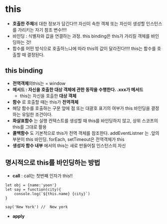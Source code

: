 # this

- **호출한 주체**에 대한 정보가 담긴다!!! 자신이 속한 객체 또는 자신이 생성할 인스턴스를 가리키는 자기 참조 변수!!!!
- 바인딩 : 식별자와 값을 연결하는 과정. this binding은 this가 가리킬 객체를 바인딩하는 것!
- 함수를 어떤 방식으로 호출하느냐에 따라 this의 값이 달라진다!!!! this는 함수를 호출할 때 결정된다.

## this binding

- **전역객체**의this는 = window
- **메서드 : 자신을 호출한 대상 객체에 관한 동작을 수행한다.    .xxx가 메서드**
    - this는 자신을 호출한 **대상 객체**
- **함수** 로 호출할 때는 this가 **전역객체**
- 해당 함수를 호출하는 구문 앞에 점 또는 대괄호 표기의 여부가 this 바인딩을 결정하는 유일한 조건이다.
- **화살표함수** 는 실행 컨텍스트를 생성할 때 this를 바인딩하지 않고, 상위 스코프의 this를 그대로 활용
- **콜백함수** 도 기본적으로 this가 전역 객체를 참조한다. addEventListner 는 .앞의 부분이 this 바인딩. forEach, setTimeout은 전역객체가 this
- **생성자 함수 내부** 에서의 this는 새로 만들어질 인스턴스의 자신

## 명시적으로 this를 바인딩하는 방법
- __call__ : call는 첫번째 인자가 this!!

```
let obj = {name:'yoon'}
let say = function(city){
    console.log(`${this.name} {city}`)
}

say('New York') //  New york

```
- __apply__ 